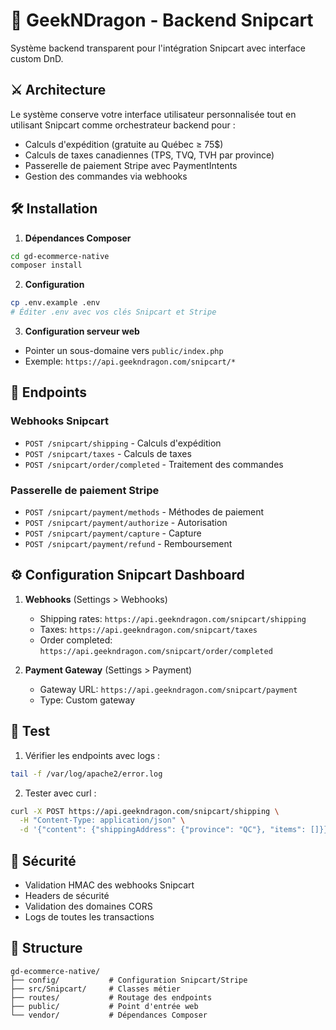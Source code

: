 # 🏰 GeekNDragon - Backend Snipcart

Système backend transparent pour l'intégration Snipcart avec interface custom DnD.

## ⚔️ Architecture

Le système conserve votre interface utilisateur personnalisée tout en utilisant Snipcart comme orchestrateur backend pour :
- Calculs d'expédition (gratuite au Québec ≥ 75$)
- Calculs de taxes canadiennes (TPS, TVQ, TVH par province)
- Passerelle de paiement Stripe avec PaymentIntents
- Gestion des commandes via webhooks

## 🛠️ Installation

1. **Dépendances Composer**
```bash
cd gd-ecommerce-native
composer install
```

2. **Configuration**
```bash
cp .env.example .env
# Éditer .env avec vos clés Snipcart et Stripe
```

3. **Configuration serveur web**
- Pointer un sous-domaine vers `public/index.php`
- Exemple: `https://api.geekndragon.com/snipcart/*`

## 🔗 Endpoints

### Webhooks Snipcart
- `POST /snipcart/shipping` - Calculs d'expédition
- `POST /snipcart/taxes` - Calculs de taxes
- `POST /snipcart/order/completed` - Traitement des commandes

### Passerelle de paiement Stripe
- `POST /snipcart/payment/methods` - Méthodes de paiement
- `POST /snipcart/payment/authorize` - Autorisation
- `POST /snipcart/payment/capture` - Capture
- `POST /snipcart/payment/refund` - Remboursement

## ⚙️ Configuration Snipcart Dashboard

1. **Webhooks** (Settings > Webhooks)
   - Shipping rates: `https://api.geekndragon.com/snipcart/shipping`
   - Taxes: `https://api.geekndragon.com/snipcart/taxes`
   - Order completed: `https://api.geekndragon.com/snipcart/order/completed`

2. **Payment Gateway** (Settings > Payment)
   - Gateway URL: `https://api.geekndragon.com/snipcart/payment`
   - Type: Custom gateway

## 🧪 Test

1. Vérifier les endpoints avec logs :
```bash
tail -f /var/log/apache2/error.log
```

2. Tester avec curl :
```bash
curl -X POST https://api.geekndragon.com/snipcart/shipping \
  -H "Content-Type: application/json" \
  -d '{"content": {"shippingAddress": {"province": "QC"}, "items": []}}'
```

## 🔐 Sécurité

- Validation HMAC des webhooks Snipcart
- Headers de sécurité
- Validation des domaines CORS
- Logs de toutes les transactions

## 📁 Structure

```
gd-ecommerce-native/
├── config/           # Configuration Snipcart/Stripe
├── src/Snipcart/     # Classes métier
├── routes/           # Routage des endpoints
├── public/           # Point d'entrée web
└── vendor/           # Dépendances Composer
```